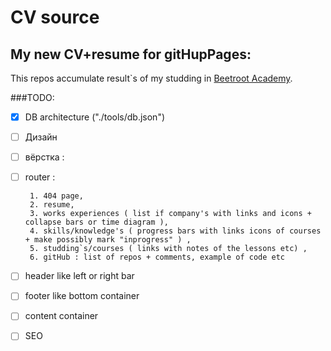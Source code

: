# CV source 
## My new CV+resume for gitHupPages: 

  This repos accumulate result`s of my studding in  [Beetroot Academy](https://beetroot.academy/en/). 

###TODO:
-  [x] DB architecture ("./tools/db.json")
-  [ ] Дизайн
-  [ ] вёрстка :
-  [ ] router :
       
       1. 404 page,
       2. resume,
       3. works experiences ( list if company's with links and icons + collapse bars or time diagram ),
       4. skills/knowledge's ( progress bars with links icons of courses + make possibly mark "inprogress" ) ,
       5. studding`s/courses ( links with notes of the lessons etc) ,
       6. gitHub : list of repos + comments, example of code etc
       
-  [ ] header like left or right bar
-  [ ] footer like bottom container
-  [ ] content container
-  [ ] SEO